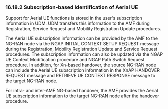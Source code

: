 ### 16.18.2 Subscription-based Identification of Aerial UE

Support for Aerial UE functions is stored in the user\'s subscription
information in UDM. UDM transfers this information to the AMF during
Registration, Service Request and Mobility Registration Update
procedures.

The Aerial UE subscription information can be provided by the AMF to the
NG-RAN node via the NGAP INITIAL CONTEXT SETUP REQUEST message during
the Registration, Mobility Registration Update and Service Request
procedures. The subscription information can also be updated via the
NGAP UE Context Modification procedure and NGAP Path Switch Request
procedure. In addition, for Xn-based handover, the source NG-RAN node
can include the Aerial UE subscription information in the XnAP HANDOVER
REQUEST message and RETRIEVE UE CONTEXT RESPONSE message to the target
NG-RAN node.

For intra- and inter-AMF NG-based handover, the AMF provides the Aerial
UE subscription information to the target NG-RAN node after the handover
procedure.